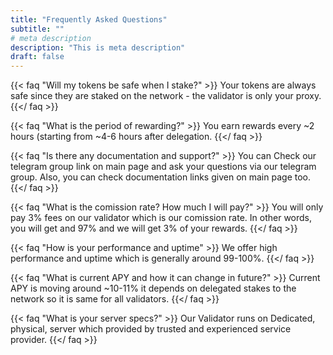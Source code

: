 ```yaml
---
title: "Frequently Asked Questions"
subtitle: ""
# meta description
description: "This is meta description"
draft: false
---
```



{{< faq "Will my tokens be safe when I stake?" >}}
Your tokens are always safe since they are staked on the network - the validator is only your proxy.
{{</ faq >}}

{{< faq "What is the period of rewarding?" >}}
You earn rewards every ~2 hours (starting from ~4-6 hours after delegation.
{{</ faq >}}

{{< faq "Is there any documentation and support?" >}}
You can Check our telegram group link on main page and ask your questions via our telegram group. Also, you can check documentation links given on main page too.
{{</ faq >}}

{{< faq "What is the comission rate? How much I will pay?" >}}
You will only pay 3% fees on our validator which is our comission rate. In other words, you will get and 97% and we will get 3% of your rewards.
{{</ faq >}}

{{< faq "How is your performance and uptime" >}}
We offer high performance and uptime which is generally around 99-100%.
{{</ faq >}}

{{< faq "What is current APY and how it can change in future?" >}}
Current APY is moving around ~10-11% it depends on delegated stakes to the network so it is same for all validators.
{{</ faq >}}

{{< faq "What is your server specs?" >}}
Our Validator runs on Dedicated, physical, server which provided by trusted and experienced service provider.
{{</ faq >}}
